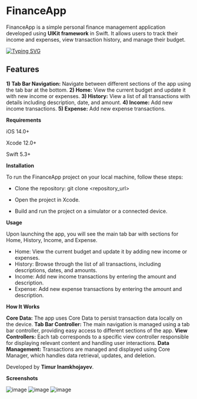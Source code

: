 # FinanceApp
FinanceApp is a simple personal finance management application developed using **UIKit framework** in Swift. It allows users to track their income and expenses, view transaction history, and manage their budget.

[![Typing SVG](https://readme-typing-svg.herokuapp.com?color=%23FF0000&lines=FINANCE-APP-SWIFT-UIKIT)](https://git.io/typing-svg)

## Features

**1) Tab Bar Navigation:** Navigate between different sections of the app using the tab bar at the bottom.
**2) Home:** View the current budget and update it with new income or expenses.
**3) History:** View a list of all transactions with details including description, date, and amount.
**4) Income:** Add new income transactions.
**5) Expense:** Add new expense transactions.

**Requirements**

iOS 14.0+

Xcode 12.0+

Swift 5.3+

**Installation**

To run the FinanceApp project on your local machine, follow these steps:

- Clone the repository: git clone <repository_url>

- Open the project in Xcode.
  
- Build and run the project on a simulator or a connected device.

**Usage**

Upon launching the app, you will see the main tab bar with sections for Home, History, Income, and Expense.
- Home: View the current budget and update it by adding new income or expenses.
- History: Browse through the list of all transactions, including descriptions, dates, and amounts.
- Income: Add new income transactions by entering the amount and description.
- Expense: Add new expense transactions by entering the amount and description.

**How It Works**

**Core Data:** The app uses Core Data to persist transaction data locally on the device.
**Tab Bar Controller:** The main navigation is managed using a tab bar controller, providing easy access to different sections of the app.
**View Controllers:** Each tab corresponds to a specific view controller responsible for displaying relevant content and handling user interactions.
**Data Management:** Transactions are managed and displayed using Core Manager, which handles data retrieval, updates, and deletion.

Developed by **Timur Inamkhojayev**.

**Screenshots**

![image](https://github.com/timrooter/finance-app-swift-ui-kit/assets/146642629/a96aba7c-655d-4d46-b8ee-2ae687c995c7) ![image](https://github.com/timrooter/finance-app-swift-ui-kit/assets/146642629/6beff317-4527-4fcd-95fd-4f8d7c8da491) ![image](https://github.com/timrooter/finance-app-swift-ui-kit/assets/146642629/6db47bf7-82c0-470e-b060-d6df01bb5072)

